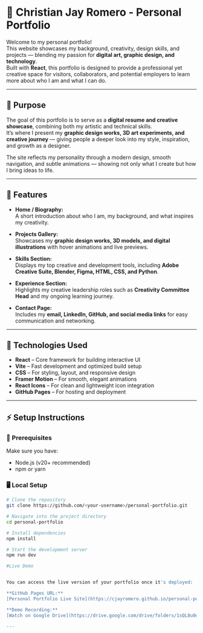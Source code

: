 # 🎨 Christian Jay Romero - Personal Portfolio

Welcome to my personal portfolio!  
This website showcases my background, creativity, design skills, and projects — blending my passion for **digital art, graphic design, and technology**.  
Built with **React**, this portfolio is designed to provide a professional yet creative space for visitors, collaborators, and potential employers to learn more about who I am and what I can do.

---

## 🎯 Purpose
The goal of this portfolio is to serve as a **digital resume and creative showcase**, combining both my artistic and technical skills.  
It’s where I present my **graphic design works, 3D art experiments, and creative journey** — giving people a deeper look into my style, inspiration, and growth as a designer.  

The site reflects my personality through a modern design, smooth navigation, and subtle animations — showing not only what I create but how I bring ideas to life.

---

## 🚀 Features

- **Home / Biography:**  
  A short introduction about who I am, my background, and what inspires my creativity.

- **Projects Gallery:**  
  Showcases my **graphic design works, 3D models, and digital illustrations** with hover animations and live previews.

- **Skills Section:**  
  Displays my top creative and development tools, including **Adobe Creative Suite, Blender, Figma, HTML, CSS, and Python**.

- **Experience Section:**  
  Highlights my creative leadership roles such as **Creativity Committee Head** and my ongoing learning journey.

- **Contact Page:**  
  Includes my **email, LinkedIn, GitHub, and social media links** for easy communication and networking.

---

## 🧰 Technologies Used

- **React** – Core framework for building interactive UI  
- **Vite** – Fast development and optimized build setup  
- **CSS** – For styling, layout, and responsive design  
- **Framer Motion** – For smooth, elegant animations  
- **React Icons** – For clean and lightweight icon integration  
- **GitHub Pages** – For hosting and deployment  

---

## ⚡ Setup Instructions

### 🧩 Prerequisites
Make sure you have:
- Node.js (v20+ recommended)
- npm or yarn

### 🖥 Local Setup

```bash
# Clone the repository
git clone https://github.com/<your-username>/personal-portfolio.git

# Navigate into the project directory
cd personal-portfolio

# Install dependencies
npm install

# Start the development server
npm run dev

#Live Demo


You can access the live version of your portfolio once it's deployed:

**GitHub Pages URL:**  
[Personal Portfolio Live Site](https://cjayromero.github.io/personal-portfolio/)

**Demo Recording:**  
[Watch on Google Drive](https://drive.google.com/drive/folders/1sQL8u0doir2cCOYta4KnWeZhTYApl1Pp?usp=sharing)

---
